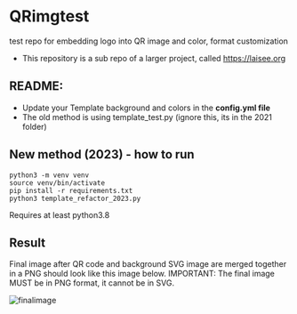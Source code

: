 # QRimgtest

test repo for embedding logo into QR image and color, format customization
- This repository is a sub repo of a larger project, called https://laisee.org


## README:

- Update your Template background and colors in the **config.yml file**
- The old method is using template_test.py (ignore this, its in the 2021 folder)


## New method (2023) - how to run

```
python3 -m venv venv
source venv/bin/activate
pip install -r requirements.txt
python3 template_refactor_2023.py
```

Requires at least python3.8

## Result

Final image after QR code and background SVG image are merged together in a PNG should look like this image below. 
IMPORTANT: The final image MUST be in PNG format, it cannot be in SVG. 

![finalimage](https://github.com/bitkarrot/QRimgtest/blob/main/outputf7bsdfoijlijljs.png)


